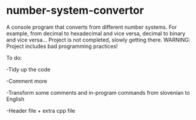 # number-system-convertor
A console program that converts from different number systems. For example, from decimal to hexadecimal and vice versa, decimal to binary and vice versa... Project is not completed, slowly getting there. WARNING: Project includes bad programming practices!

To do:


-Tidy up the code

-Comment more

-Transform some comments and in-program commands from slovenian to English

-Header file + extra cpp file

